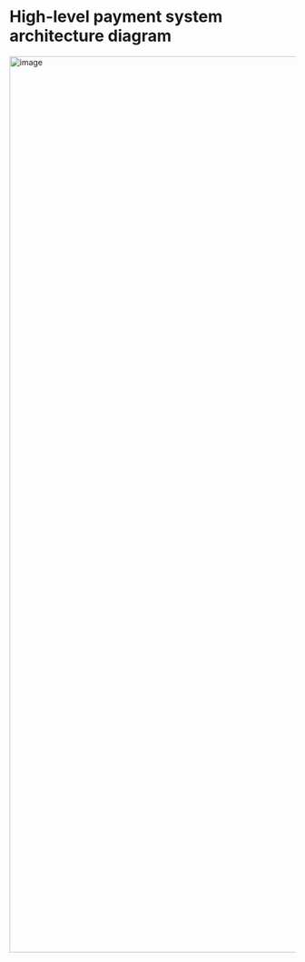 <p align="center">

# High-level payment system architecture diagram
</p>




<img width="2379" height="1580" alt="image" src="https://github.com/user-attachments/assets/6f1320c9-f9a9-4e98-991f-14b92041dade" />
